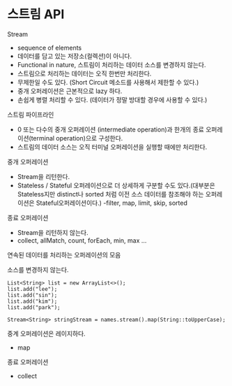 # 스트림 API

Stream
- sequence of elements
- 데이터를 담고 있는 저장소(컬렉션)이 아니다.
- Functional in nature, 스트림이 처리하는 데이터 소스를 변경하지 않는다.
- 스트림으로 처리하는 데이터는 오직 한번만 처리한다.
- 무제한일 수도 있다. (Short Circuit 메소드를 사용해서 제한할 수 있다.)
- 중개 오퍼레이션은 근본적으로 lazy 하다. 
- 손쉽게 병렬 처리할 수 있다. (데이터가 정말 방대할 경우에 사용할 수 있다.)

스트림 파이프라인
- 0 또는 다수의 중개 오퍼레이션 (intermediate operation)과 한개의 종료 오퍼레이션(terminal operation)으로 구성한다.
- 스트림의 데이터 소스는 오직 터미널 오퍼레이션을 실행할 때에만 처리한다.

중개 오퍼레이션
- Stream을 리턴한다.
- Stateless / Stateful 오퍼레이션으로 더 상세하게 구분할 수도 있다.(대부분은 Stateless지만 distinct나 sorted 처럼 이전 소스 데이터를 참조해야 하는 오퍼레이션은 Stateful오퍼레이션이다.)
-filter, map, limit, skip, sorted

종료 오퍼레이션
- Stream을 리턴하지 않는다.
- collect, allMatch, count, forEach, min, max ...


연속된 데이터를 처리하는 오퍼레이션의 모음


소스를 변경하지 않는다.

```
List<String> list = new ArrayList<>();
list.add("lee");
list.add("sin");
list.add("kim");
list.add("park");

Stream<String> stringStream = names.stream().map(String::toUpperCase);
```


중계 오퍼레이션은 레이지하다.
- map

종료 오퍼레이션
- collect 